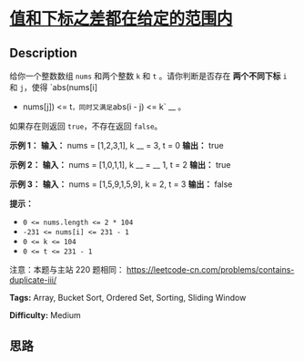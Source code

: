 # [值和下标之差都在给定的范围内][title]

## Description

给你一个整数数组 `nums` 和两个整数 `k` 和 `t` 。请你判断是否存在 **两个不同下标** `i` 和 `j`，使得 `abs(nums[i]
- nums[j]) <= t` ，同时又满足 `abs(i - j) <= k` __ 。

如果存在则返回 `true`，不存在返回 `false`。



**示例  1：**
            **输入：** nums = [1,2,3,1], k __ = 3, t = 0    **输出：** true

**示例 2：**
            **输入：** nums = [1,0,1,1], k __ = __ 1, t = 2    **输出：** true

**示例 3：**
            **输入：** nums = [1,5,9,1,5,9], k = 2, t = 3    **输出：** false



**提示：**

  * `0 <= nums.length <= 2 * 104`
  * `-231 <= nums[i] <= 231 - 1`
  * `0 <= k <= 104`
  * `0 <= t <= 231 - 1`



注意：本题与主站 220 题相同： <https://leetcode-cn.com/problems/contains-duplicate-iii/>


**Tags:** Array, Bucket Sort, Ordered Set, Sorting, Sliding Window

**Difficulty:** Medium

## 思路

[title]: https://leetcode-cn.com/problems/7WqeDu
